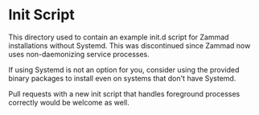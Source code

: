 # Init Script

This directory used to contain an example init.d script for Zammad installations without Systemd. This was discontinued
since Zammad now uses non-daemonizing service processes.

If using Systemd is not an option for you, consider using the provided binary packages to install even on systems that
don't have Systemd.

Pull requests with a new init script that handles foreground processes correctly would be welcome as well.

